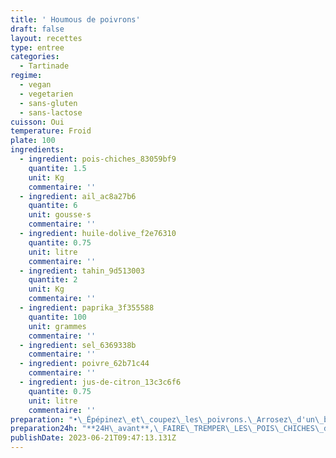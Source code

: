 ```yaml
---
title: ' Houmous de poivrons'
draft: false
layout: recettes
type: entree
categories:
  - Tartinade
regime:
  - vegan
  - vegetarien
  - sans-gluten
  - sans-lactose
cuisson: Oui
temperature: Froid
plate: 100
ingredients:
  - ingredient: pois-chiches_83059bf9
    quantite: 1.5
    unit: Kg
    commentaire: ''
  - ingredient: ail_ac8a27b6
    quantite: 6
    unit: gousse·s
    commentaire: ''
  - ingredient: huile-dolive_f2e76310
    quantite: 0.75
    unit: litre
    commentaire: ''
  - ingredient: tahin_9d513003
    quantite: 2
    unit: Kg
    commentaire: ''
  - ingredient: paprika_3f355588
    quantite: 100
    unit: grammes
    commentaire: ''
  - ingredient: sel_6369338b
    commentaire: ''
  - ingredient: poivre_62b71c44
    commentaire: ''
  - ingredient: jus-de-citron_13c3c6f6
    quantite: 0.75
    unit: litre
    commentaire: ''
preparation: "•\_Épépinez\_et\_coupez\_les\_poivrons.\_Arrosez\_d'un\_bon\_filet\_d’huile\_d’olive.\_Faire cuire\_au\_four\_à\_200°\_pendant\_45\_mn\_en\_les\_retournant\_deux\_ou\_trois\_fois pendant\_la\_cuisson.\n•\_Après\_cuisson,\_les\_faire\_refroidir\_(dans\_un\_sac\_plastique,\_c'est\_plus\_facile pour\_enlever\_la\_peau)\_et\_enlever\_la\_peau.\n•\_Égoutter\_les\_pois\_chiches\_et\_les\_mixer\_avec\_le\_tahine\_le\_jus\_de\_citron\_et\_de l'ail.\n•\_Rajouter\_les\_poivrons,\_l'huile\_d'olive,\_le\_paprika,\_le\_sel,\_le\_poivre\_et\_finir\_de mixer.\n•\_Au\_dressage,\_saupoudrer\_de\_graines\_de\_sésame."
preparation24h: "**24H\_avant**,\_FAIRE\_TREMPER\_LES\_POIS\_CHICHES\_dans\_3\_fois\_leur\_volume d'eau\_et\_changer\_l'eau\_le\_matin\_pour\_éviter\_que\_ça\_fermente. \n\n**Obligatoirement\_1\_J\_avant**"
publishDate: 2023-06-21T09:47:13.131Z
---
```

